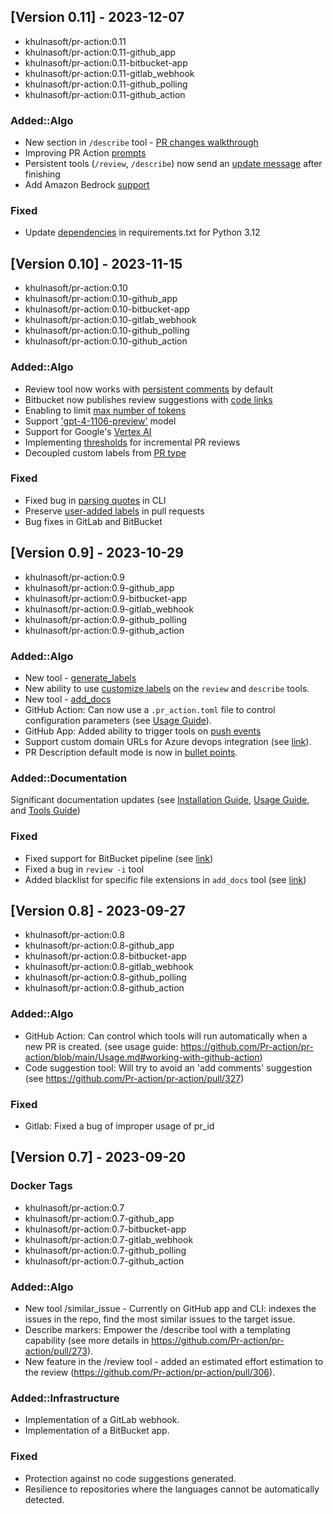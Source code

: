 ## [Version 0.11] - 2023-12-07
- khulnasoft/pr-action:0.11
- khulnasoft/pr-action:0.11-github_app
- khulnasoft/pr-action:0.11-bitbucket-app
- khulnasoft/pr-action:0.11-gitlab_webhook
- khulnasoft/pr-action:0.11-github_polling
- khulnasoft/pr-action:0.11-github_action

### Added::Algo
- New section in `/describe` tool - [PR changes walkthrough](https://github.com/Pr-action/pr-action/pull/509)
- Improving PR Action [prompts](https://github.com/Pr-action/pr-action/pull/501)
- Persistent tools (`/review`, `/describe`) now send an [update message](https://github.com/Pr-action/pr-action/pull/499) after finishing
- Add Amazon Bedrock [support](https://github.com/Pr-action/pr-action/pull/483)

### Fixed
- Update [dependencies](https://github.com/Pr-action/pr-action/pull/503) in requirements.txt for Python 3.12


## [Version 0.10] - 2023-11-15
- khulnasoft/pr-action:0.10
- khulnasoft/pr-action:0.10-github_app
- khulnasoft/pr-action:0.10-bitbucket-app
- khulnasoft/pr-action:0.10-gitlab_webhook
- khulnasoft/pr-action:0.10-github_polling
- khulnasoft/pr-action:0.10-github_action

### Added::Algo
- Review tool now works with [persistent comments](https://github.com/Pr-action/pr-action/pull/451) by default
- Bitbucket now publishes review suggestions with [code links](https://github.com/Pr-action/pr-action/pull/428)
- Enabling to limit [max number of tokens](https://github.com/Pr-action/pr-action/pull/437/files)
- Support ['gpt-4-1106-preview'](https://github.com/Pr-action/pr-action/pull/437/files) model
- Support for Google's [Vertex AI](https://github.com/Pr-action/pr-action/pull/436)
- Implementing [thresholds](https://github.com/Pr-action/pr-action/pull/423) for incremental PR reviews
- Decoupled custom labels from [PR type](https://github.com/Pr-action/pr-action/pull/431)

### Fixed
- Fixed bug in [parsing quotes](https://github.com/Pr-action/pr-action/pull/446) in CLI
- Preserve [user-added labels](https://github.com/Pr-action/pr-action/pull/433) in pull requests
- Bug fixes in GitLab and BitBucket

## [Version 0.9] - 2023-10-29
- khulnasoft/pr-action:0.9
- khulnasoft/pr-action:0.9-github_app
- khulnasoft/pr-action:0.9-bitbucket-app
- khulnasoft/pr-action:0.9-gitlab_webhook
- khulnasoft/pr-action:0.9-github_polling
- khulnasoft/pr-action:0.9-github_action

### Added::Algo
- New tool - [generate_labels](https://github.com/Pr-action/pr-action/blob/main/docs/GENERATE_CUSTOM_LABELS.md)
- New ability to use [customize labels](https://github.com/Pr-action/pr-action/blob/main/docs/GENERATE_CUSTOM_LABELS.md#how-to-enable-custom-labels) on the `review` and `describe` tools.
- New tool - [add_docs](https://github.com/Pr-action/pr-action/blob/main/docs/ADD_DOCUMENTATION.md)
- GitHub Action: Can now use a `.pr_action.toml` file to control configuration parameters (see [Usage Guide](./Usage.md#working-with-github-action)).
- GitHub App: Added ability to trigger tools on [push events](https://github.com/Pr-action/pr-action/blob/main/Usage.md#github-app-automatic-tools-for-new-code-pr-push)
- Support custom domain URLs for Azure devops integration (see [link](https://github.com/Pr-action/pr-action/pull/381)).
- PR Description default mode is now in [bullet points](https://github.com/Pr-action/pr-action/blob/main/pr_action/settings/configuration.toml#L35).

### Added::Documentation
Significant documentation updates (see [Installation Guide](https://github.com/Pr-action/pr-action/blob/main/INSTALL.md), [Usage Guide](https://github.com/Pr-action/pr-action/blob/main/Usage.md), and [Tools Guide](https://github.com/Pr-action/pr-action/blob/main/docs/TOOLS_GUIDE.md))

### Fixed
- Fixed support for BitBucket pipeline (see [link](https://github.com/Pr-action/pr-action/pull/386))
- Fixed a bug in `review -i` tool
- Added blacklist for specific file extensions in `add_docs` tool (see [link](https://github.com/Pr-action/pr-action/pull/385/))

## [Version 0.8] - 2023-09-27
- khulnasoft/pr-action:0.8
- khulnasoft/pr-action:0.8-github_app
- khulnasoft/pr-action:0.8-bitbucket-app
- khulnasoft/pr-action:0.8-gitlab_webhook
- khulnasoft/pr-action:0.8-github_polling
- khulnasoft/pr-action:0.8-github_action

### Added::Algo
- GitHub Action: Can control which tools will run automatically when a new PR is created. (see usage guide: https://github.com/Pr-action/pr-action/blob/main/Usage.md#working-with-github-action)
- Code suggestion tool: Will try to avoid an 'add comments' suggestion  (see https://github.com/Pr-action/pr-action/pull/327)

### Fixed
- Gitlab: Fixed a bug of improper usage of pr_id


## [Version 0.7] - 2023-09-20

### Docker Tags
- khulnasoft/pr-action:0.7
- khulnasoft/pr-action:0.7-github_app
- khulnasoft/pr-action:0.7-bitbucket-app
- khulnasoft/pr-action:0.7-gitlab_webhook
- khulnasoft/pr-action:0.7-github_polling
- khulnasoft/pr-action:0.7-github_action
 
### Added::Algo
- New tool /similar_issue - Currently on GitHub app and CLI: indexes the issues in the repo, find the most similar issues to the target issue.
- Describe markers: Empower the /describe tool with a templating capability (see more details in https://github.com/Pr-action/pr-action/pull/273).
- New feature in the /review tool - added an estimated effort estimation to the review (https://github.com/Pr-action/pr-action/pull/306).

### Added::Infrastructure
- Implementation of a GitLab webhook.
- Implementation of a BitBucket app.

### Fixed
- Protection against no code suggestions generated.
- Resilience to repositories where the languages cannot be automatically detected.
